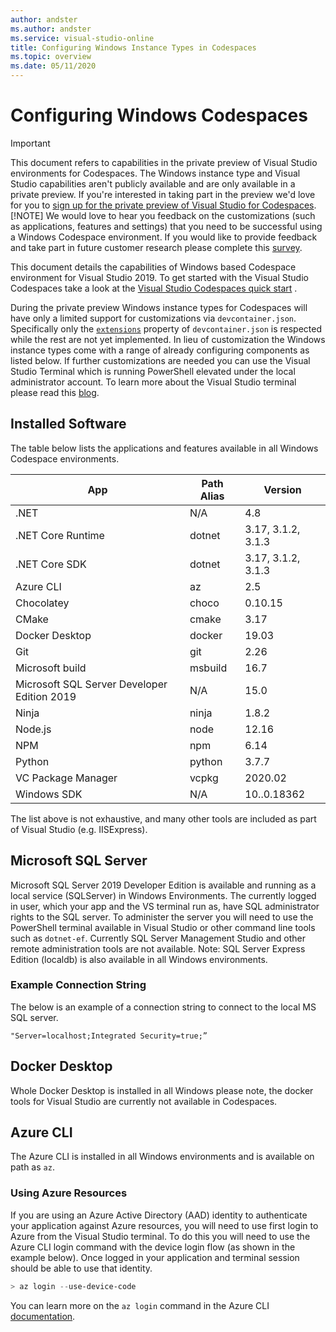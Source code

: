 ```yaml
---
author: andster
ms.author: andster
ms.service: visual-studio-online
title: Configuring Windows Instance Types in Codespaces
ms.topic: overview
ms.date: 05/11/2020
---
```


# Configuring Windows Codespaces

>[!IMPORTANT]
> This document refers to capabilities in the private preview of Visual Studio environments for Codespaces. The Windows instance type and Visual Studio capabilities aren't publicly available and are only available in a private preview. If you're interested in taking part in the preview we'd love for you to [sign up for the private preview of Visual Studio for Codespaces](https://aka.ms/vsfutures-signup).
> [!NOTE]
> We would love to hear you feedback on the customizations (such as applications, features and settings) that you need to be successful using a Windows Codespace environment. If you would like to provide feedback and take part in future customer research please complete this [survey]( https://www.research.net/r/WXGB6N5).

This document details the capabilities of Windows based Codespace environment for Visual Studio 2019. To get started with the Visual Studio Codespaces take a look at the [Visual Studio Codespaces quick start](../quickstarts/vs.md) .

During the private preview Windows instance types for Codespaces will have only a limited support for customizations via `devcontainer.json`. Specifically only the [`extensions`](configuring#codespaces-configuration-reference) property of `devcontainer.json` is respected while the rest are not yet implemented. In lieu of customization the Windows instance types come with a range of already configuring components as listed below. If further customizations are needed you can use the Visual Studio Terminal which is running PowerShell elevated under the local administrator account. To learn more about the Visual Studio terminal please read this [blog](https://devblogs.microsoft.com/visualstudio/say-hello-to-the-new-visual-studio-terminal/).

## Installed Software

The table below lists the applications and features available in all Windows Codespace environments.

| App                                         | Path Alias | Version            |
|---------------------------------------------|------------|--------------------|
| .NET                                        | N/A        | 4.8                |
| .NET Core Runtime                           | dotnet     | 3.17, 3.1.2, 3.1.3 |
| .NET Core SDK                               | dotnet     | 3.17, 3.1.2, 3.1.3 |
| Azure CLI                                   | az         | 2.5                |
| Chocolatey                                  | choco      | 0.10.15            |
| CMake                                       | cmake      | 3.17               |
| Docker Desktop                              | docker     | 19.03              |
| Git                                         | git        | 2.26               |
| Microsoft build                             | msbuild    | 16.7               |
| Microsoft SQL Server Developer Edition 2019 | N/A        | 15.0               |
| Ninja                                       | ninja      | 1.8.2              |
| Node.js                                     | node       | 12.16              |
| NPM                                         | npm        | 6.14               |
| Python                                      | python     | 3.7.7              |
| VC Package Manager                          | vcpkg      | 2020.02            |
| Windows SDK                                 | N/A        | 10..0.18362        |

The list above is not exhaustive, and many other tools are included as part of Visual Studio (e.g. IISExpress).

## Microsoft SQL Server

Microsoft SQL Server 2019 Developer Edition is available and running as a local service (SQLServer) in Windows Environments. The currently logged in user, which your app and the VS terminal run as, have SQL administrator rights to the SQL server. To administer the server you will need to use the PowerShell terminal available in Visual Studio or other command line tools such as `dotnet-ef`. Currently SQL Server Management Studio and other remote administration tools are not available.
Note: SQL Server Express Edition (localdb) is also available in all Windows environments.

### Example Connection String

The below is an example of a connection string to connect to the local MS SQL server.

```dotnet
"Server=localhost;Integrated Security=true;”
```

## Docker Desktop

Whole Docker Desktop is installed in all Windows please note, the docker tools for Visual Studio are currently not available in Codespaces.

## Azure CLI

The Azure CLI is installed in all Windows environments and is available on path as `az`.

### Using Azure Resources

If you are using an Azure Active Directory (AAD) identity to authenticate your application against Azure resources, you will need to use first login to Azure from the Visual Studio terminal. To do this you will need to use the Azure CLI login command with the device login flow (as shown in the example below). Once logged in your application and terminal session should be able to use that identity.

```PowerShell
> az login --use-device-code
```

You can learn more on the `az login` command in the Azure CLI [documentation](/cli/azure/reference-index?view=azure-cli-latest#az-login).
